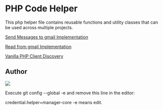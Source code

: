 
# PHP Code Helper
This php helper file contains reusable functions and utility classes that can be used across multiple projects.

[Send Messages to gmail Implementation](https://github.com/code-architect/PHP-Project-Helper/tree/master/gmail_message)

[Read from gmail Implementation](https://github.com/code-architect/PHP-Project-Helper/tree/master/gmail_read_message)

[Vanilla PHP Client Discovery](https://github.com/code-architect/PHP-Project-Helper/tree/master/microservice_tools/client_registry)



## Author
[<img src="https://avatars.githubusercontent.com/u/8597528?v=4">](https://codearchitect.in/)

Execute git config --global -e and remove this line in the editor:

credential.helper=manager-core
-e means edit.